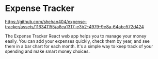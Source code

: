 # Expense Tracker

https://github.com/shehan404/expense-tracker/assets/116341155/a8ea1317-e3b2-4979-9e8a-64abc572d424


The Expense Tracker React web app helps you to manage your money easily. You can add your expenses quickly, check them by year, and see them in a bar chart for each month. It's a simple way to keep track of your spending and make smart money choices.

